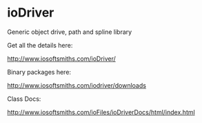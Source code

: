 # ioDriver
Generic object drive, path and spline library

Get all the details here:

http://www.iosoftsmiths.com/ioDriver/

Binary packages here:

http://www.iosoftsmiths.com/iodriver/downloads

Class Docs:

http://www.iosoftsmiths.com/ioFiles/ioDriverDocs/html/index.html

